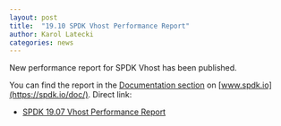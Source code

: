 ```yaml
---
layout: post
title:  "19.10 SPDK Vhost Performance Report"
author: Karol Latecki
categories: news
---
```


New performance report for SPDK Vhost has been published.

You can find the report in the [Documentation section](https://spdk.io/doc/) on [www.spdk.io](https://spdk.io/doc/).
Direct link:
- [SPDK 19.07 Vhost Performance Report](https://dqtibwqq6s6ux.cloudfront.net/download/performance-reports/SPDK_vhost_perf_report_1910.pdf)
